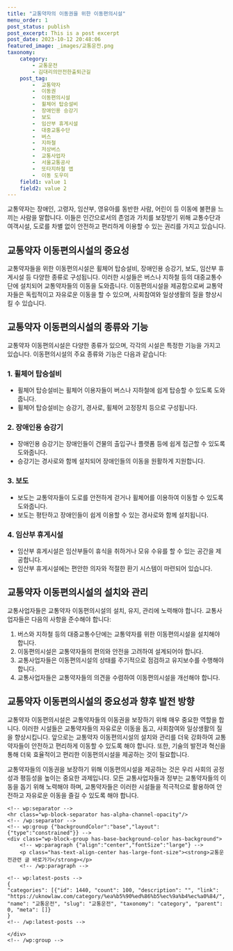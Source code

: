 ```yaml
---
title: "교통약자의 이동권을 위한 이동편의시설"
menu_order: 1
post_status: publish
post_excerpt: This is a post excerpt
post_date: 2023-10-12 20:48:06
featured_image: _images/교통운전.png
taxonomy:
    category:
        - 교통운전
        - 김대리의안전한출퇴근길
    post_tag:
        -  교통약자
        -  이동권
        -  이동편의시설
        -  휠체어 탑승설비
        -  장애인용 승강기
        -  보도
        -  임산부 휴게시설
        -  대중교통수단
        -  버스
        -  지하철
        -  저상버스
        -  교통사업자
        -  서울교통공사
        -  또타지하철 앱
        -  이동 도우미
    field1: value 1
    field2: value 2
---
```



교통약자는 장애인, 고령자, 임산부, 영유아를 동반한 사람, 어린이 등 이동에 불편을 느끼는 사람을 말합니다. 이들은 인간으로서의 존엄과 가치를 보장받기 위해 교통수단과 여객시설, 도로를 차별 없이 안전하고 편리하게 이용할 수 있는 권리를 가지고 있습니다.

## 교통약자 이동편의시설의 중요성

교통약자들을 위한 이동편의시설은 휠체어 탑승설비, 장애인용 승강기, 보도, 임산부 휴게시설 등 다양한 종류로 구성됩니다. 이러한 시설들은 버스나 지하철 등의 대중교통수단에 설치되어 교통약자들의 이동을 도와줍니다. 이동편의시설을 제공함으로써 교통약자들은 독립적이고 자유로운 이동을 할 수 있으며, 사회참여와 일상생활의 질을 향상시킬 수 있습니다.

## 교통약자 이동편의시설의 종류와 기능

교통약자 이동편의시설은 다양한 종류가 있으며, 각각의 시설은 특정한 기능을 가지고 있습니다. 이동편의시설의 주요 종류와 기능은 다음과 같습니다:

### 1. 휠체어 탑승설비
- 휠체어 탑승설비는 휠체어 이용자들이 버스나 지하철에 쉽게 탑승할 수 있도록 도와줍니다.
- 휠체어 탑승설비는 승강기, 경사로, 휠체어 고정장치 등으로 구성됩니다.

### 2. 장애인용 승강기
- 장애인용 승강기는 장애인들이 건물의 출입구나 플랫폼 등에 쉽게 접근할 수 있도록 도와줍니다.
- 승강기는 경사로와 함께 설치되어 장애인들의 이동을 원활하게 지원합니다.

### 3. 보도
- 보도는 교통약자들이 도로를 안전하게 걷거나 휠체어를 이용하여 이동할 수 있도록 도와줍니다.
- 보도는 평탄하고 장애인들이 쉽게 이용할 수 있는 경사로와 함께 설치됩니다.

### 4. 임산부 휴게시설
- 임산부 휴게시설은 임산부들이 휴식을 취하거나 모유 수유를 할 수 있는 공간을 제공합니다.
- 임산부 휴게시설에는 편안한 의자와 적절한 환기 시스템이 마련되어 있습니다.

## 교통약자 이동편의시설의 설치와 관리

교통사업자들은 교통약자 이동편의시설의 설치, 유지, 관리에 노력해야 합니다. 교통사업자들은 다음의 사항을 준수해야 합니다:

1. 버스와 지하철 등의 대중교통수단에는 교통약자를 위한 이동편의시설을 설치해야 합니다.
2. 이동편의시설은 교통약자들의 편의와 안전을 고려하여 설계되어야 합니다.
3. 교통사업자들은 이동편의시설의 상태를 주기적으로 점검하고 유지보수를 수행해야 합니다.
4. 교통사업자들은 교통약자들의 의견을 수렴하여 이동편의시설을 개선해야 합니다.

## 교통약자 이동편의시설의 중요성과 향후 발전 방향

교통약자 이동편의시설은 교통약자들의 이동권을 보장하기 위해 매우 중요한 역할을 합니다. 이러한 시설들은 교통약자들의 자유로운 이동을 돕고, 사회참여와 일상생활의 질을 향상시킵니다. 앞으로는 교통약자 이동편의시설의 설치와 관리를 더욱 강화하여 교통약자들이 안전하고 편리하게 이동할 수 있도록 해야 합니다. 또한, 기술의 발전과 혁신을 통해 더욱 효율적이고 편리한 이동편의시설을 제공하는 것이 필요합니다.

교통약자들의 이동권을 보장하기 위해 이동편의시설을 제공하는 것은 우리 사회의 공정성과 평등성을 높이는 중요한 과제입니다. 모든 교통사업자들과 정부는 교통약자들의 이동을 돕기 위해 노력해야 하며, 교통약자들은 이러한 시설들을 적극적으로 활용하여 안전하고 자유로운 이동을 즐길 수 있도록 해야 합니다.


    <!-- wp:separator -->
    <hr class="wp-block-separator has-alpha-channel-opacity"/>
    <!-- /wp:separator -->
    <!-- wp:group {"backgroundColor":"base","layout":{"type":"constrained"}} -->
    <div class="wp-block-group has-base-background-color has-background">
        <!-- wp:paragraph {"align":"center","fontSize":"large"} -->
        <p class="has-text-align-center has-large-font-size"><strong>교통운전관련 글 바로가기</strong></p>
        <!-- /wp:paragraph -->
        
    <!-- wp:latest-posts -->
    {
    "categories": [{"id": 1440, "count": 100, "description": "", "link": "https://uknowlaw.com/category/%ea%b5%90%ed%86%b5%ec%9a%b4%ec%a0%84/", "name": "교통운전", "slug": "교통운전", "taxonomy": "category", "parent": 0, "meta": []}
    }
    <!-- /wp:latest-posts -->
    
    </div>
    <!-- /wp:group -->
    